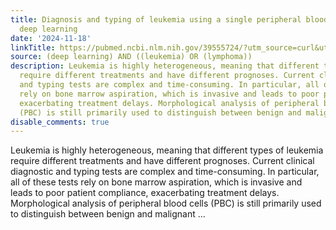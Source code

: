 ```yaml
---
title: Diagnosis and typing of leukemia using a single peripheral blood cell through
  deep learning
date: '2024-11-18'
linkTitle: https://pubmed.ncbi.nlm.nih.gov/39555724/?utm_source=curl&utm_medium=rss&utm_campaign=pubmed-2&utm_content=1byXLWG-5Hn0_qdLgZYpDfLA2UWGhGNgZGereuo1rJN2aoAQXP&fc=20220814223158&ff=20241118172027&v=2.18.0.post9+e462414
source: (deep learning) AND ((leukemia) OR (lymphoma))
description: Leukemia is highly heterogeneous, meaning that different types of leukemia
  require different treatments and have different prognoses. Current clinical diagnostic
  and typing tests are complex and time-consuming. In particular, all of these tests
  rely on bone marrow aspiration, which is invasive and leads to poor patient compliance,
  exacerbating treatment delays. Morphological analysis of peripheral blood cells
  (PBC) is still primarily used to distinguish between benign and malignant ...
disable_comments: true
---
```

Leukemia is highly heterogeneous, meaning that different types of leukemia require different treatments and have different prognoses. Current clinical diagnostic and typing tests are complex and time-consuming. In particular, all of these tests rely on bone marrow aspiration, which is invasive and leads to poor patient compliance, exacerbating treatment delays. Morphological analysis of peripheral blood cells (PBC) is still primarily used to distinguish between benign and malignant ...